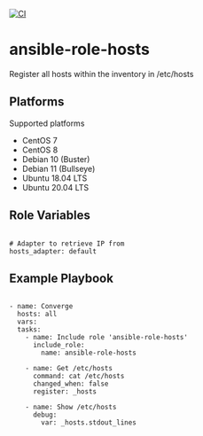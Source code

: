 [![CI](https://github.com/de-it-krachten/ansible-role-hosts/workflows/CI/badge.svg?event=push)](https://github.com/de-it-krachten/ansible-role-hosts/actions?query=workflow%3ACI)


# ansible-role-hosts

Register all hosts within the inventory in /etc/hosts


Platforms
--------------

Supported platforms

- CentOS 7
- CentOS 8
- Debian 10 (Buster)
- Debian 11 (Bullseye)
- Ubuntu 18.04 LTS
- Ubuntu 20.04 LTS



Role Variables
--------------
<pre><code>
# Adapter to retrieve IP from
hosts_adapter: default
</pre></code>


Example Playbook
----------------

<pre><code>
- name: Converge
  hosts: all
  vars:
  tasks:
    - name: Include role 'ansible-role-hosts'
      include_role:
        name: ansible-role-hosts

    - name: Get /etc/hosts
      command: cat /etc/hosts
      changed_when: false
      register: _hosts

    - name: Show /etc/hosts
      debug:
        var: _hosts.stdout_lines
</pre></code>
